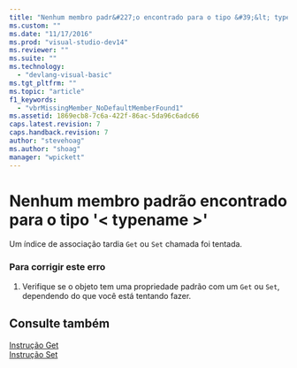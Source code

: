 ```yaml
---
title: "Nenhum membro padr&#227;o encontrado para o tipo &#39;&lt; typename &gt;&#39; | Microsoft Docs"
ms.custom: ""
ms.date: "11/17/2016"
ms.prod: "visual-studio-dev14"
ms.reviewer: ""
ms.suite: ""
ms.technology: 
  - "devlang-visual-basic"
ms.tgt_pltfrm: ""
ms.topic: "article"
f1_keywords: 
  - "vbrMissingMember_NoDefaultMemberFound1"
ms.assetid: 1869ecb8-7c6a-422f-86ac-5da96c6adc66
caps.latest.revision: 7
caps.handback.revision: 7
author: "stevehoag"
ms.author: "shoag"
manager: "wpickett"
---
```

# Nenhum membro padr&#227;o encontrado para o tipo &#39;&lt; typename &gt;&#39;
Um índice de associação tardia `Get` ou `Set` chamada foi tentada.  
  
### Para corrigir este erro  
  
1.  Verifique se o objeto tem uma propriedade padrão com um `Get` ou `Set`, dependendo do que você está tentando fazer.  
  
## Consulte também  
 [Instrução Get](../../visual-basic/language-reference/statements/get-statement.md)   
 [Instrução Set](../../visual-basic/language-reference/statements/set-statement.md)